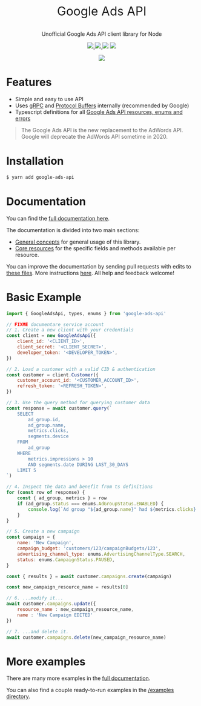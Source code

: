 <p align="center" style="font-size:32px">
    Google Ads API
</p>

<p align="center">
  Unofficial Google Ads API client library for Node
</p>
<p align="center">
  <a href="https://developers.google.com/google-ads/api/docs/release-notes">
    <img src="https://img.shields.io/badge/google%20ads-v4.0.0-009688.svg?style=flat-square">
  </a>
  <a href="https://www.npmjs.com/package/google-ads-api">
    <img src="https://img.shields.io/npm/v/google-ads-api.svg?style=flat-square">
  </a>
  <a>
    <img src="https://img.shields.io/npm/dm/google-ads-api.svg?style=flat-square">
    </a>
  <a>
    <img src="https://img.shields.io/david/opteo/google-ads-api.svg?style=flat-square">
  </a>
</p>

<p align="center">
  <a href="https://opteo.com">
    <img src="https://app.opteo.com/icons/logo.svg">
  </a>
</p>

# Features 

-   Simple and easy to use API
-   Uses [gRPC](https://grpc.io/) and [Protocol Buffers](https://developers.google.com/protocol-buffers/) internally (recommended by Google)
-   Typescript definitions for all [Google Ads API resources, enums and errors](https://developers.google.com/google-ads/api/reference/rpc/google.ads.googleads.v4.resources)

> The Google Ads API is the new replacement to the AdWords API. Google will deprecate the AdWords API sometime in 2020.

# Installation

```bash
$ yarn add google-ads-api
```

# Documentation

You can find the [full documentation here](https://opteo.com/dev/google-ads-api).

The documentation is divided into two main sections:

- [General concepts](https://opteo.com/dev/google-ads-api) for general usage of this library.
- [Core resources](https://opteo.com/dev/google-ads-api/#accountbudget) for the specific fields and methods available per resource.

You can improve the documentation by sending pull requests with edits to [these files](https://github.com/Opteo/google-ads-api/tree/master/docs/content). More instructions [here](https://github.com/Opteo/google-ads-api/tree/master/docs/). All help and feedback welcome!

# Basic Example

```javascript
import { GoogleAdsApi, types, enums } from 'google-ads-api'

// FIXME documentare service account
// 1. Create a new client with your credentials
const client = new GoogleAdsApi({
    client_id: '<CLIENT_ID>',
    client_secret: '<CLIENT_SECRET>',
    developer_token: '<DEVELOPER_TOKEN>',
})

// 2. Load a customer with a valid CID & authentication
const customer = client.Customer({
    customer_account_id: '<CUSTOMER_ACCOUNT_ID>',
    refresh_token: '<REFRESH_TOKEN>',
})

// 3. Use the query method for querying customer data
const response = await customer.query(`
    SELECT 
        ad_group.id,
        ad_group.name,
        metrics.clicks,
        segments.device
    FROM 
        ad_group
    WHERE 
        metrics.impressions > 10
        AND segments.date DURING LAST_30_DAYS
    LIMIT 5
`)

// 4. Inspect the data and benefit from ts definitions
for (const row of response) {
    const { ad_group, metrics } = row
    if (ad_group.status === enums.AdGroupStatus.ENABLED) {
        console.log(`Ad group "${ad_group.name}" had ${metrics.clicks} clicks.`)
    }
}

// 5. Create a new campaign
const campaign = {
    name: 'New Campaign',
    campaign_budget: 'customers/123/campaignBudgets/123',
    advertising_channel_type: enums.AdvertisingChannelType.SEARCH,
    status: enums.CampaignStatus.PAUSED,
}

const { results } = await customer.campaigns.create(campaign)

const new_campaign_resource_name = results[0]

// 6. ...modify it...
await customer.campaigns.update({
    resource_name : new_campaign_resource_name,
    name : 'New Campaign EDITED' 
})

// 7. ...and delete it.
await customer.campaigns.delete(new_campaign_resource_name)
```

# More examples

There are many more examples in the [full documentation](https://opteo.com/dev/google-ads-api).

You can also find a couple ready-to-run examples in the [/examples directory](https://github.com/Opteo/google-ads-api/tree/master/examples).
